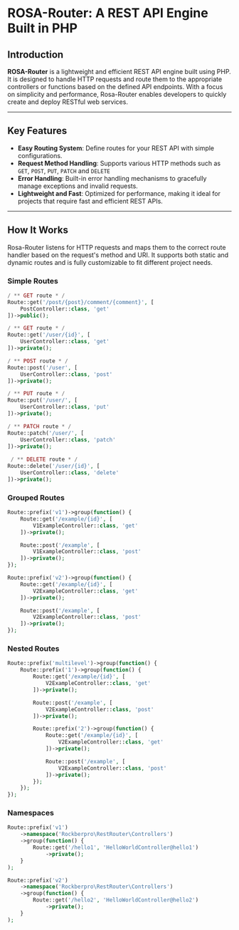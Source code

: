 # ROSA-Router: A REST API Engine Built in PHP

## Introduction
**ROSA-Router** is a lightweight and efficient REST API engine built using PHP. It is designed to handle HTTP requests and route them to the appropriate controllers or functions based on the defined API endpoints. With a focus on simplicity and performance, Rosa-Router enables developers to quickly create and deploy RESTful web services.

---

## Key Features

- **Easy Routing System**: Define routes for your REST API with simple configurations.
- **Request Method Handling**: Supports various HTTP methods such as `GET`, `POST`, `PUT`, `PATCH` and `DELETE`
- **Error Handling**: Built-in error handling mechanisms to gracefully manage exceptions and invalid requests.
- **Lightweight and Fast**: Optimized for performance, making it ideal for projects that require fast and efficient REST APIs.

---

## How It Works

Rosa-Router listens for HTTP requests and maps them to the correct route handler based on the request's method and URI. It supports both static and dynamic routes and is fully customizable to fit different project needs.

### Simple Routes

```php
/ ** GET route * /
Route::get('/post/{post}/comment/{comment}', [
	PostController::class, 'get'
])->public();

/ ** GET route * /
Route::get('/user/{id}', [
	UserController::class, 'get'
])->private();

/ ** POST route * /
Route::post('/user', [
	UserController::class, 'post'
])->private();

/ ** PUT route * /
Route::put('/user/', [
	UserController::class, 'put'
])->private(); 

/ ** PATCH route * /
Route::patch('/user/', [
	UserController::class, 'patch'
])->private();
 
 / ** DELETE route * /
Route::delete('/user/{id}', [
	UserController::class, 'delete'
])->private(); 
```

### Grouped Routes
```php
Route::prefix('v1')->group(function() {
    Route::get('/example/{id}', [
        V1ExampleController::class, 'get'
    ])->private();

    Route::post('/example', [
        V1ExampleController::class, 'post'
    ])->private();
});

Route::prefix('v2')->group(function() {
    Route::get('/example/{id}', [
        V2ExampleController::class, 'get'
    ])->private();

    Route::post('/example', [
        V2ExampleController::class, 'post'
    ])->private();
});
```

### Nested Routes

```php
Route::prefix('multilevel')->group(function() {
    Route::prefix('1')->group(function() {
        Route::get('/example/{id}', [
            V2ExampleController::class, 'get'
        ])->private();

        Route::post('/example', [
            V2ExampleController::class, 'post'
        ])->private();

        Route::prefix('2')->group(function() {
            Route::get('/example/{id}', [
                V2ExampleController::class, 'get'
            ])->private();

            Route::post('/example', [
                V2ExampleController::class, 'post'
            ])->private();
        });
    });
});
```

### Namespaces

```php
Route::prefix('v1')
    ->namespace('Rockberpro\RestRouter\Controllers')
    ->group(function() {
        Route::get('/hello1', 'HelloWorldController@hello1')
            ->private();
    }
);

Route::prefix('v2')
    ->namespace('Rockberpro\RestRouter\Controllers')
    ->group(function() {
        Route::get('/hello2', 'HelloWorldController@hello2')
            ->private();
    }
);
```
